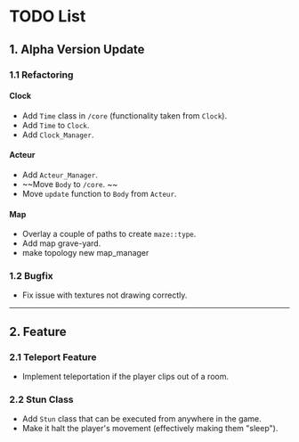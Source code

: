# TODO List

## 1. Alpha Version Update

### 1.1 Refactoring

#### Clock
- Add `Time` class in `/core` (functionality taken from `Clock`).
- Add `Time` to `Clock`.
- Add `Clock_Manager`.

#### Acteur
- Add `Acteur_Manager`.
- ~~Move `Body` to `/core`. ~~
- Move `update` function to `Body` from `Acteur`.

#### Map
- Overlay a couple of paths to create `maze::type`.
- Add map grave-yard.
- make topology new map_manager

### 1.2 Bugfix
- Fix issue with textures not drawing correctly.

---

## 2. Feature

### 2.1 Teleport Feature
- Implement teleportation if the player clips out of a room.

### 2.2 Stun Class
- Add `Stun` class that can be executed from anywhere in the game.
- Make it halt the player's movement (effectively making them "sleep").
